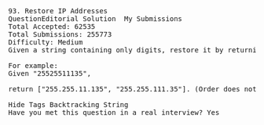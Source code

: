 <pre>
93. Restore IP Addresses  
QuestionEditorial Solution  My Submissions
Total Accepted: 62535
Total Submissions: 255773
Difficulty: Medium
Given a string containing only digits, restore it by returning all possible valid IP address combinations.

For example:
Given "25525511135",

return ["255.255.11.135", "255.255.111.35"]. (Order does not matter)

Hide Tags Backtracking String
Have you met this question in a real interview? Yes  
</pre>
